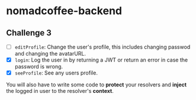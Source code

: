 # nomadcoffee-backend

## Challenge 3

- [ ] `editProfile`: Change the user's profile, this includes changing passwod and changing the avatarURL.
- [x] `login`: Log the user in by returning a JWT or return an error in case the password is wrong.
- [x] `seeProfile`: See any users profile.

You will also have to write some code to **protect** your resolvers and **inject** the logged in user to the resolver's **context**.
